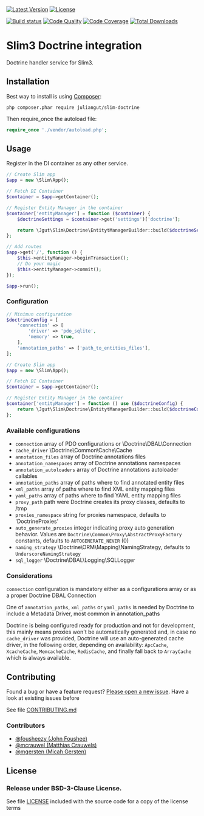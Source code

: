 [![Latest Version](https://img.shields.io/packagist/vpre/juliangut/slim-doctrine.svg?style=flat-square)](https://packagist.org/packages/juliangut/slim-doctrine)
[![License](https://img.shields.io/packagist/l/juliangut/slim-doctrine.svg?style=flat-square)](https://github.com/juliangut/slim-doctrine/blob/master/LICENSE)

[![Build status](https://img.shields.io/travis/juliangut/slim-doctrine.svg?style=flat-square)](https://travis-ci.org/juliangut/slim-doctrine)
[![Code Quality](https://img.shields.io/scrutinizer/g/juliangut/slim-doctrine.svg?style=flat-square)](https://scrutinizer-ci.com/g/juliangut/slim-doctrine)
[![Code Coverage](https://img.shields.io/scrutinizer/coverage/g/juliangut/slim-doctrine.svg?style=flat-square)](https://scrutinizer-ci.com/g/juliangut/slim-doctrine)
[![Total Downloads](https://img.shields.io/packagist/dt/juliangut/slim-doctrine.svg?style=flat-square)](https://packagist.org/packages/juliangut/slim-doctrine)

# Slim3 Doctrine integration

Doctrine handler service for Slim3.

## Installation

Best way to install is using [Composer](https://getcomposer.org/):

```
php composer.phar require juliangut/slim-doctrine
```

Then require_once the autoload file:

```php
require_once './vendor/autoload.php';
```

## Usage

Register in the DI container as any other service.

```php
// Create Slim app
$app = new \Slim\App();

// Fetch DI Container
$container = $app->getContainer();

// Register Entity Manager in the container
$container['entityManager'] = function ($container) {
    $doctrineSettings = $container->get('settings')['doctrine'];

    return \Jgut\Slim\Doctrine\EntitytManagerBuilder::build($doctrineSettings);
};

// Add routes
$app->get('/', function () {
    $this->entityManager->beginTransaction();
    // Do your magic
    $this->entityManager->commit();
});

$app->run();
```

### Configuration

```php
// Minimun configuration
$doctrineConfig = [
    'connection' => [
        'driver' => 'pdo_sqlite',
        'memory' => true,
    ],
    'annotation_paths' => ['path_to_entities_files'],
];

// Create Slim app
$app = new \Slim\App();

// Fetch DI Container
$container = $app->getContainer();

// Register Entity Manager in the container
$container['entityManager'] = function () use ($doctrineConfig) {
    return \Jgut\Slim\Doctrine\EntitytManagerBuilder::build($doctrineConfig);
};
```

### Available configurations

* `connection` array of PDO configurations or \Doctrine\DBAL\Connection
* `cache_driver` \Doctrine\Common\Cache\Cache
* `annotation_files` array of Doctrine annotations files
* `annotation_namespaces` array of Doctrine annotations namespaces
* `annotation_autoloaders` array of Doctrine annotations autoloader callables
* `annotation_paths` array of paths where to find annotated entity files
* `xml_paths` array of paths where to find XML entity mapping files
* `yaml_paths` array of paths where to find YAML entity mapping files
* `proxy_path` path were Doctrine creates its proxy classes, defaults to /tmp
* `proxies_namespace` string for proxies namespace, defaults to 'DoctrineProxies'
* `auto_generate_proxies` integer indicating proxy auto generation behavior. Values are `Doctrine\Common\Proxy\AbstractProxyFactory` constants, defaults to `AUTOGENERATE_NEVER` (0)
* `naming_strategy` \Doctrine\ORM\Mapping\NamingStrategy, defaults to `UnderscoreNamingStrategy`
* `sql_logger` \Doctrine\DBAL\Logging\SQLLogger

### Considerations

`connection` configuration is mandatory either as a configurations array or as a proper Doctrine DBAL Connection

One of `annotation_paths`, `xml_paths` or `yaml_paths` is needed by Doctrine to include a Metadata Driver, most common in annotation_paths

Doctrine is being configured ready for production and not for development, this mainly means proxies won't be automatically generated and, in case no `cache_driver` was provided, Doctrine will use an auto-generated cache driver, in the following order, depending on availability: `ApcCache`, `XcacheCache`, `MemcacheCache`, `RedisCache`, and finally fall back to `ArrayCache` which is always available.

## Contributing

Found a bug or have a feature request? [Please open a new issue](https://github.com/juliangut/slim-doctrine/blob/master/issues). Have a look at existing issues before

See file [CONTRIBUTING.md](https://github.com/juliangut/slim-doctrine/blob/master/CONTRIBUTING.md)

### Contributors

* [@fousheezy (John Foushee)](https://github.com/fousheezy)
* [@mcrauwel (Matthias Crauwels)](https://github.com/mcrauwel)
* [@mgersten (Micah Gersten)](https://github.com/mgersten)

## License

### Release under BSD-3-Clause License.

See file [LICENSE](https://github.com/juliangut/slim-doctrine/blob/master/LICENSE) included with the source code for a copy of the license terms

